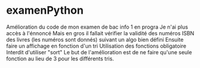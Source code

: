 # examenPython
Amélioration du code de mon examen de bac info 1 en progra 
Je n'ai plus accès à l'énnoncé 
Mais en gros il fallait vérifier la validité des numéros ISBN des livres (les numéros sont donnés) suivant un algo bien défini
Ensuite faire un affichage en fonction d'un tri
Utilisation des fonctions obligatoire
Interdit d'utiliser "sort"
Le but de l'amélioration est de ne faire qu'une seule fonction au lieu de 3 pour les différents tris. 
